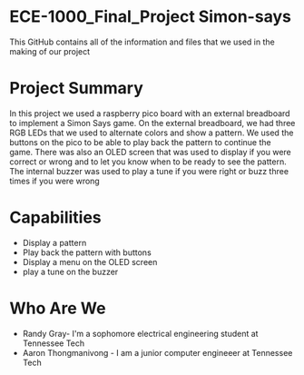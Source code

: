 # ECE-1000_Final_Project Simon-says
This GitHub contains all of the information and files that we used in the making of our project
# Project Summary
In this project we used a raspberry pico board with an external breadboard to implement a Simon Says game. On the external breadboard, we had three RGB LEDs that we used to alternate colors and show a pattern. We used the buttons on the pico to be able to play back the pattern to continue the game. There was also an OLED screen that was used to display if you were correct or wrong and to let you know when to be ready to see the pattern. The internal buzzer was used to play a tune if you were right or buzz three times if you were wrong
# Capabilities
* Display a pattern
* Play back the pattern with buttons
* Display a menu on the OLED screen
* play a tune on the buzzer

# Who Are We
* Randy Gray- I'm a sophomore electrical engineering student at Tennessee Tech
* Aaron Thongmanivong - I am a junior computer engineeer at Tennessee Tech
